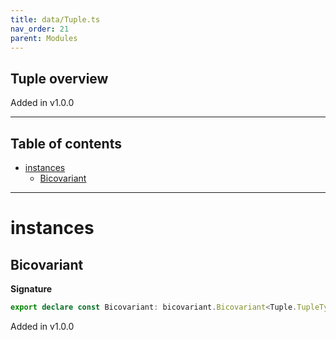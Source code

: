 ```yaml
---
title: data/Tuple.ts
nav_order: 21
parent: Modules
---
```


## Tuple overview

Added in v1.0.0

---

<h2 class="text-delta">Table of contents</h2>

- [instances](#instances)
  - [Bicovariant](#bicovariant)

---

# instances

## Bicovariant

**Signature**

```ts
export declare const Bicovariant: bicovariant.Bicovariant<Tuple.TupleTypeLambda>
```

Added in v1.0.0
